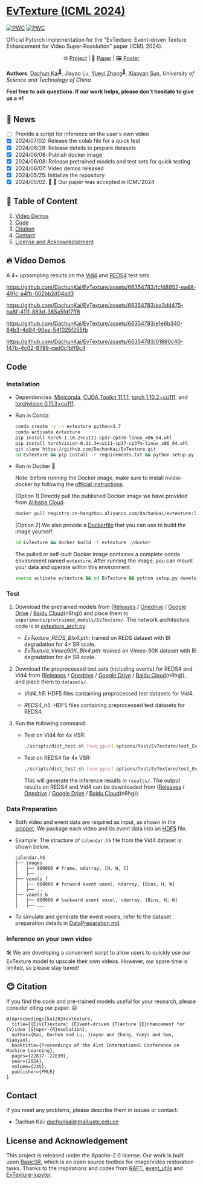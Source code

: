 # [EvTexture (ICML 2024)](https://proceedings.mlr.press/v235/kai24a.html)

[![PWC](https://img.shields.io/endpoint.svg?url=https://paperswithcode.com/badge/evtexture-event-driven-texture-enhancement/video-super-resolution-on-vid4-4x-upscaling)](https://paperswithcode.com/sota/video-super-resolution-on-vid4-4x-upscaling?p=evtexture-event-driven-texture-enhancement)
[![PWC](https://img.shields.io/endpoint.svg?url=https://paperswithcode.com/badge/evtexture-event-driven-texture-enhancement/video-super-resolution-on-reds4-4x-upscaling)](https://paperswithcode.com/sota/video-super-resolution-on-reds4-4x-upscaling?p=evtexture-event-driven-texture-enhancement)

Official Pytorch implementation for the "EvTexture: Event-driven Texture Enhancement for Video Super-Resolution" paper (ICML 2024).

<p align="center">
    🌐 <a href="https://dachunkai.github.io/evtexture.github.io/" target="_blank">Project</a> | 📃 <a href="https://arxiv.org/abs/2406.13457" target="_blank">Paper</a> | 🖼️ <a href="https://docs.google.com/presentation/d/1nbDb39TFb374DzBwdz5v20kIREUA0nBH/edit?usp=sharing" target="_blank">Poster</a> <br>
</p>

**Authors**: [Dachun Kai](https://github.com/DachunKai/)<sup>[:email:️](mailto:dachunkai@mail.ustc.edu.cn)</sup>, Jiayao Lu, [Yueyi Zhang](https://scholar.google.com.hk/citations?user=LatWlFAAAAAJ&hl=zh-CN&oi=ao)<sup>[:email:️](mailto:zhyuey@ustc.edu.cn)</sup>, [Xiaoyan Sun](https://scholar.google.com/citations?user=VRG3dw4AAAAJ&hl=zh-CN), *University of Science and Technology of China*

**Feel free to ask questions. If our work helps, please don't hesitate to give us a :star:!**

## :rocket: News
- [ ] Provide a script for inference on the user's own video
- [x] 2024/07/02: Release the colab file for a quick test
- [x] 2024/06/28: Release details to prepare datasets
- [x] 2024/06/08: Publish docker image
- [x] 2024/06/08: Release pretrained models and test sets for quick testing
- [x] 2024/06/07: Video demos released
- [x] 2024/05/25: Initialize the repository
- [x] 2024/05/02: :tada: :tada: Our paper was accepted in ICML'2024

## :bookmark: Table of Content
1. [Video Demos](#video-demos)
2. [Code](#code)
3. [Citation](#citation)
4. [Contact](#contact)
5. [License and Acknowledgement](#license-and-acknowledgement)

## :fire: Video Demos
A $4\times$ upsampling results on the [Vid4](https://paperswithcode.com/sota/video-super-resolution-on-vid4-4x-upscaling) and [REDS4](https://paperswithcode.com/dataset/reds) test sets.

https://github.com/DachunKai/EvTexture/assets/66354783/fcf48952-ea48-491c-a4fb-002bb2d04ad3

https://github.com/DachunKai/EvTexture/assets/66354783/ea3dd475-ba8f-411f-883d-385a5fdf7ff6

https://github.com/DachunKai/EvTexture/assets/66354783/e1e6b340-64b3-4d94-90ee-54f025f255fb

https://github.com/DachunKai/EvTexture/assets/66354783/01880c40-147b-4c02-8789-ced0c1bff9c4

## Code
### Installation
* Dependencies: [Miniconda](https://repo.anaconda.com/miniconda/Miniconda3-latest-Linux-x86_64.sh), [CUDA Toolkit 11.1.1](https://developer.nvidia.com/cuda-11.1.1-download-archive), [torch 1.10.2+cu111](https://download.pytorch.org/whl/cu111/torch-1.10.2%2Bcu111-cp37-cp37m-linux_x86_64.whl), and [torchvision 0.11.3+cu111](https://download.pytorch.org/whl/cu111/torchvision-0.11.3%2Bcu111-cp37-cp37m-linux_x86_64.whl).

* Run in Conda

    ```bash
    conda create -y -n evtexture python=3.7
    conda activate evtexture
    pip install torch-1.10.2+cu111-cp37-cp37m-linux_x86_64.whl
    pip install torchvision-0.11.3+cu111-cp37-cp37m-linux_x86_64.whl
    git clone https://github.com/DachunKai/EvTexture.git
    cd EvTexture && pip install -r requirements.txt && python setup.py develop
    ```
* Run in Docker :clap:

  Note: before running the Docker image, make sure to install nvidia-docker by following the [official instructions](https://docs.nvidia.com/datacenter/cloud-native/container-toolkit/latest/install-guide.html).

  [Option 1] Directly pull the published Docker image we have provided from [Alibaba Cloud](https://cr.console.aliyun.com/cn-hangzhou/instances).
  ```bash
  docker pull registry.cn-hangzhou.aliyuncs.com/dachunkai/evtexture:latest
  ```

  [Option 2] We also provide a [Dockerfile](https://github.com/DachunKai/EvTexture/blob/main/docker/Dockerfile) that you can use to build the image yourself.
  ```bash
  cd EvTexture && docker build -t evtexture ./docker
  ```
  The pulled or self-built Docker image containes a complete conda environment named `evtexture`. After running the image, you can mount your data and operate within this environment.
  ```bash
  source activate evtexture && cd EvTexture && python setup.py develop
  ```
### Test
1. Download the pretrained models from ([Releases](https://github.com/DachunKai/EvTexture/releases) / [Onedrive](https://1drv.ms/f/c/2d90e71fb9eb254f/EnMm8c2mP_FPv6lwt1jy01YB6bQhoPQ25vtzAhycYisERw?e=DiI2Ab) / [Google Drive](https://drive.google.com/drive/folders/1oqOAZbroYW-yfyzIbLYPMJ2ZQmaaCXKy?usp=sharing) / [Baidu Cloud](https://pan.baidu.com/s/161bfWZGVH1UBCCka93ImqQ?pwd=n8hg)(n8hg)) and place them to `experiments/pretrained_models/EvTexture/`. The network architecture code is in [evtexture_arch.py](https://github.com/DachunKai/EvTexture/blob/main/basicsr/archs/evtexture_arch.py).
    * *EvTexture_REDS_BIx4.pth*: trained on REDS dataset with BI degradation for $4\times$ SR scale.
    * *EvTexture_Vimeo90K_BIx4.pth*: trained on Vimeo-90K dataset with BI degradation for $4\times$ SR scale.

2. Download the preprocessed test sets (including events) for REDS4 and Vid4 from ([Releases](https://github.com/DachunKai/EvTexture/releases) / [Onedrive](https://1drv.ms/f/c/2d90e71fb9eb254f/EnMm8c2mP_FPv6lwt1jy01YB6bQhoPQ25vtzAhycYisERw?e=DiI2Ab) / [Google Drive](https://drive.google.com/drive/folders/1oqOAZbroYW-yfyzIbLYPMJ2ZQmaaCXKy?usp=sharing) / [Baidu Cloud](https://pan.baidu.com/s/161bfWZGVH1UBCCka93ImqQ?pwd=n8hg)(n8hg)), and place them to `datasets/`.
    * *Vid4_h5*: HDF5 files containing preprocessed test datasets for Vid4.

    * *REDS4_h5*: HDF5 files containing preprocessed test datasets for REDS4.

3. Run the following command:
    * Test on Vid4 for 4x VSR:
      ```bash
      ./scripts/dist_test.sh [num_gpus] options/test/EvTexture/test_EvTexture_Vid4_BIx4.yml
      ```
    * Test on REDS4 for 4x VSR:
      ```bash
      ./scripts/dist_test.sh [num_gpus] options/test/EvTexture/test_EvTexture_REDS4_BIx4.yml
      ```
      This will generate the inference results in `results/`. The output results on REDS4 and Vid4 can be downloaded from ([Releases](https://github.com/DachunKai/EvTexture/releases) / [Onedrive](https://1drv.ms/f/c/2d90e71fb9eb254f/EnMm8c2mP_FPv6lwt1jy01YB6bQhoPQ25vtzAhycYisERw?e=DiI2Ab) / [Google Drive](https://drive.google.com/drive/folders/1oqOAZbroYW-yfyzIbLYPMJ2ZQmaaCXKy?usp=sharing) / [Baidu Cloud](https://pan.baidu.com/s/161bfWZGVH1UBCCka93ImqQ?pwd=n8hg)(n8hg)).

### Data Preparation
* Both video and event data are required as input, as shown in the [snippet](https://github.com/DachunKai/EvTexture/blob/main/basicsr/archs/evtexture_arch.py#L70). We package each video and its event data into an [HDF5](https://docs.h5py.org/en/stable/quick.html#quick) file.

* Example: The structure of `calendar.h5` file from the Vid4 dataset is shown below.

  ```arduino
  calendar.h5
  ├── images
  │   ├── 000000 # frame, ndarray, [H, W, C]
  │   ├── ...
  ├── voxels_f
  │   ├── 000000 # forward event voxel, ndarray, [Bins, H, W]
  │   ├── ...
  ├── voxels_b
  │   ├── 000000 # backward event voxel, ndarray, [Bins, H, W]
  │   ├── ...
  ```
* To simulate and generate the event voxels, refer to the dataset preparation details in [DataPreparation.md](https://github.com/DachunKai/EvTexture/blob/main/datasets/DataPreparation.md).

### Inference on your own video
:hammer_and_wrench: We are developing a convenient script to allow users to quickly use our EvTexture model to upscale their own videos. However, our spare time is limited, so please stay tuned!

## :blush: Citation
If you find the code and pre-trained models useful for your research, please consider citing our paper. :smiley:
```
@inproceedings{kai2024evtexture,
  title={{E}v{T}exture: {E}vent-driven {T}exture {E}nhancement for {V}ideo {S}uper-{R}esolution},
  author={Kai, Dachun and Lu, Jiayao and Zhang, Yueyi and Sun, Xiaoyan},
  booktitle={Proceedings of the 41st International Conference on Machine Learning},
  pages={22817--22839},
  year={2024},
  volume={235},
  publisher={PMLR}
}
```

## Contact
If you meet any problems, please describe them in issues or contact:
* Dachun Kai: <dachunkai@mail.ustc.edu.cn>

## License and Acknowledgement
This project is released under the Apache-2.0 license. Our work is built upon [BasicSR](https://github.com/XPixelGroup/BasicSR), which is an open source toolbox for image/video restoration tasks. Thanks to the inspirations and codes from [RAFT](https://github.com/princeton-vl/RAFT), [event_utils](https://github.com/TimoStoff/event_utils) and [EvTexture-jupyter](https://github.com/camenduru/EvTexture-jupyter).

